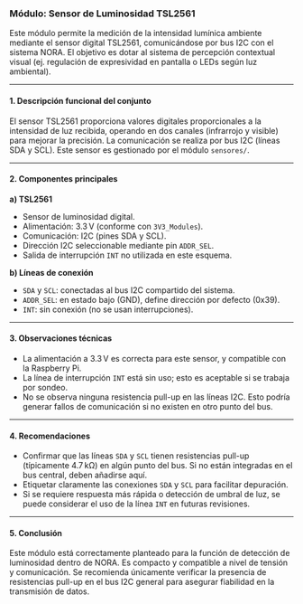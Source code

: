 ### Módulo: Sensor de Luminosidad TSL2561

Este módulo permite la medición de la intensidad lumínica ambiente mediante el sensor digital TSL2561, comunicándose por bus I2C con el sistema NORA. El objetivo es dotar al sistema de percepción contextual visual (ej. regulación de expresividad en pantalla o LEDs según luz ambiental).

---

#### 1. Descripción funcional del conjunto

El sensor TSL2561 proporciona valores digitales proporcionales a la intensidad de luz recibida, operando en dos canales (infrarrojo y visible) para mejorar la precisión. La comunicación se realiza por bus I2C (líneas SDA y SCL). Este sensor es gestionado por el módulo `sensores/`.

---

#### 2. Componentes principales

**a) TSL2561**

* Sensor de luminosidad digital.
* Alimentación: 3.3 V (conforme con `3V3_Modules`).
* Comunicación: I2C (pines SDA y SCL).
* Dirección I2C seleccionable mediante pin `ADDR_SEL`.
* Salida de interrupción `INT` no utilizada en este esquema.

**b) Líneas de conexión**

* `SDA` y `SCL`: conectadas al bus I2C compartido del sistema.
* `ADDR_SEL`: en estado bajo (GND), define dirección por defecto (0x39).
* `INT`: sin conexión (no se usan interrupciones).

---

#### 3. Observaciones técnicas

* La alimentación a 3.3 V es correcta para este sensor, y compatible con la Raspberry Pi.
* La línea de interrupción `INT` está sin uso; esto es aceptable si se trabaja por sondeo.
* No se observa ninguna resistencia pull-up en las líneas I2C. Esto podría generar fallos de comunicación si no existen en otro punto del bus.

---

#### 4. Recomendaciones

* Confirmar que las líneas `SDA` y `SCL` tienen resistencias pull-up (típicamente 4.7 kΩ) en algún punto del bus. Si no están integradas en el bus central, deben añadirse aquí.
* Etiquetar claramente las conexiones `SDA` y `SCL` para facilitar depuración.
* Si se requiere respuesta más rápida o detección de umbral de luz, se puede considerar el uso de la línea `INT` en futuras revisiones.

---

#### 5. Conclusión

Este módulo está correctamente planteado para la función de detección de luminosidad dentro de NORA. Es compacto y compatible a nivel de tensión y comunicación. Se recomienda únicamente verificar la presencia de resistencias pull-up en el bus I2C general para asegurar fiabilidad en la transmisión de datos.
